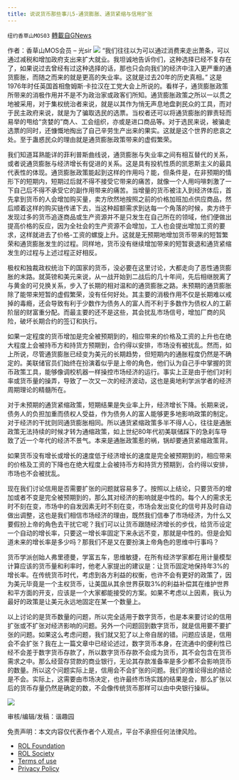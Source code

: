 ```yaml
---
title: 说说货币那些事儿5-通货膨胀、通货紧缩与信用扩张
---
```

`纽约香草山MOS03` [轉載自GNews](https://gnews.org/zh-hans/2039411/)

作者：香草山MOS会员 – 光sir
![](https://assets.gnews.org/wp-content/uploads/2022/02/image-1929.png)
“我们往往以为可以通过消费来走出萧条，可以通过减税和增加政府支出来扩大就业。我坦诚地告诉你们，这种选择已经不复存在了，如果说过去曾经有过这种选择的话，那也只会向我们的经济中注入更严重的通货膨胀，而随之而来的就是更高的失业率。这就是过去20年的历史真相。” 这是1976年时任英国首相詹姆斯·卡拉汉在工党大会上所说的。看样子，通货膨胀政策所带来的消极作用并不是不为政治家或政客们所知。通货膨胀政策之所以一以贯之地被采用，对于集权统治者来说，就是以其作为悄无声息地盘剥民众的工具，而对于民主政府来说，就是为了骗取选民的选票。当权者还可以将通货膨胀的罪责轻而易举的甩给“贪婪的”商人、工会组织，亦或是进口商品等。对于选民来说，被骗走选票的同时，还慷慨地掏出了自己辛劳生产出来的果实。这就是这个世界的悲哀之处。至于蛊惑民众的理由就是通货膨胀政策带来的虚假繁荣。

我们知道耳熟能详的菲利普斯曲线说，通货膨胀与失业率之间有相互替代的关系，或者说通货膨胀与经济增长有促进的关系。这是具有投机性质的凯恩斯主义的最具代表性的体现。通货膨胀政策能起到这样的作用吗？能，但条件是，在非预期的情形下的短期内，短期过后就不得不接受它带来的痛苦，就像一个人用吗啡刺激了一下自己后不得不承受它的副作用带来的痛苦。当增量的货币被注入到经济体后，首先拿到货币的人会增加购买量，卖方欣然地按照之前的价格加班加点供应商品，然后顺着这样的购买链传递下去，当这种超额需求到达每一个角落的时候，卖方终于发现过多的货币追逐商品或生产资源并不是只发生在自己所在的领域，他们便做出提高价格的反应，因为全社会的生产资源不会增加，工人也会提出增加工资的要求，这样就进去了价格-工资的螺旋上升。这就是无预期地增加货币带来的短暂繁荣和通货膨胀发生的过程。同样地，货币没有继续增加带来的短暂衰退和通货紧缩发生的过程与上述过程正好相反。

极权和独裁政权统治下的国家的货币，没必要在这里讨论，大都走向了恶性通货膨胀的末路。就英镑和美元来说，从一战开始到二战后的几十年间，先后相继脱离了与黄金的可兑换关系，步入了长期的相对温和的通货膨胀之路。未预期的通货膨胀除了能带来短暂的虚假繁荣，没有任何好处。其主要的消极作用不仅是长期难以戒掉的毒瘾，还会导致有利于少数作为债务人的富人而不利于多数作为债权人的工薪阶层的财富重分配。而最主要的还不是这些，其会扰乱市场信号，增加厂商的风险，破坏长期合约的签订和执行。

如果一定程度的货币增加是完全被预期到的，相应带来的价格及工资的上升也在绝大程度上会被持币方和持货方预期到，合约得以安排，市场没有被扰乱。然而，如上所说，尽管通货膨胀已经变为美元的长期趋势，但短期内的通胀程度仍然是不确定的。美联储官员们始终在扮演着似乎是上帝的角色，他们认为自己手中掌握的货币政策工具，能够像调校机器一样操控市场经济的运行。事实上正是由于他们对利率或货币量的操弄，导致了一次又一次的经济波动，这也是奥地利学派学者的经济周期理论的精髓所在。

对于未预期的通货紧缩政策，短期结果是失业率上升，经济增长下降。长期来说，债务人的负担加重而债权人受益，作为债务人的富人能够更多地影响政策的制定。对于经济的干扰则同通货膨胀相同。所以通货紧缩政策多半不得人心，往往是通胀政策无法持续的时候才转为通缩政策，如上世纪80年代初美联储踩下的急刹车导致了近一个年代的经济不景气。本来是通胀政策惹的祸，锅却要通货紧缩政策背。

如果货币没有增长或增长的速度低于经济增长的速度是完全被预期到的，相应带来的价格及工资的下降也在绝大程度上会被持币方和持货方预期到，合约得以安排，市场也不会被扰乱。

现在我们讨论信用是否需要扩张的问题就容易多了。按照以上结论，只要货币的增加或者不变是完全被预期到的，那么其对经济的影响就是中性的。每个人的需求无时不刻在变，市场中的自发因素无时不刻在变，市场会发出变化的信号并及时自动做出调整，这也是我们相信市场经济的理由，既然我们信奉了市场经济，为什么又要假扮上帝的角色去干扰它呢？我们可以让货币跟随经济增长的步伐，给货币设定一个自动的增长率，只要这一增长率固定下来永远不变，那就是中性的。但是会知道未来的增长率是多少吗？那我们不是又在要扮演上帝角色的思维中行事吗？

货币学派创始人弗里德曼，学富五车，思维敏捷，在所有经济学家都在用计量模型计算应该的货币量和利率时，他老人家提出的建议是：让货币固定地保持年3%的增长率。在传统货币时代，考虑到各方利益的权衡，也许不会有更好的政策了，因为美元毕竟是一个主权货币，让美国从其余世界获取3%的利益补偿其在维护世界和平方面的开支，应该是一个大家都能接受的方案。如果不考虑以上因素，我认为最好的政策是让美元永远地固定在某一个数量上。

以上讨论的是货币数量的问题，所以完全适用于数字货币，也是本来要讨论的信用扩张或不扩张对经济影响的问题。另外一个问题回到数字货币，就是信用要不要扩张的问题。如果这么考虑问题，我们就又犯了以上帝自居的错。问题应该是，信用会不会扩张？我在上一篇文章中已经论述过，数字货币本身，在流通中的便利性已经不会差于数字货币存款了，所以数字货币存款不会成为货币，其不会包含在货币需求之中。那么经营存贷款的商业银行，无论其存款准备率是多少都不会影响货币的数量。所以这个问题实际上是，信用会不会扩张的问题。我们的推论得出的结论是不会。实际上，这需要由市场决定，也许最终市场实践的结果是会，那么扩张以后的货币存量仍然是确定的数，不会像传统货币那样可以由中央银行操纵。

![](https://assets.gnews.org/wp-content/uploads/2022/02/二月小图.tif)

审核/编辑/发稿：谐趣园

 

免责声明：本文内容仅代表作者个人观点，平台不承担任何法律风险。

- [ROL Foundation](https://rolfoundation.org/)
- [ROL Society](https://rolsociety.org/)
- [Terms of use](https://gnews.org/terms-of-use-3/)
- [Privacy Policy](https://gnews.org/privacy-policy/)
